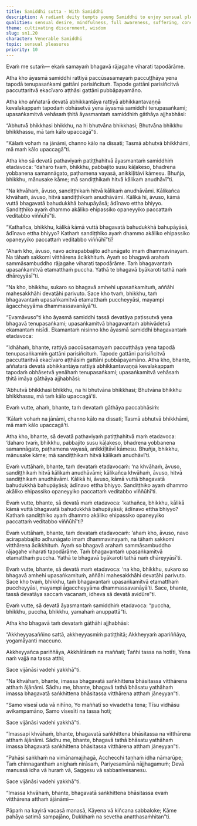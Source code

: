 ```yaml
---
title: Samiddhi sutta - With Samiddhi
description: A radiant deity tempts young Samiddhi to enjoy sensual pleasures. The Buddha later reveals that true liberation transcends identity and craving, and is only found by those who let go of even the need to describe themselves.
qualities: sensual desire, mindfulness, full awareness, suffering, conceit, unperturbed, discontentment, unwholesome, discernment
theme: cultivating discernment, wisdom
slug: sn1.20
character: Venerable Samiddhi
topic: sensual pleasures
priority: 10
---
```


Evaṁ me sutaṁ— ekaṁ samayaṁ bhagavā rājagahe viharati tapodārāme.

Atha kho āyasmā samiddhi rattiyā paccūsasamayaṁ paccuṭṭhāya yena tapodā tenupasaṅkami gattāni parisiñcituṁ. Tapode gattāni parisiñcitvā paccuttaritvā ekacīvaro aṭṭhāsi gattāni pubbāpayamāno.

Atha kho aññatarā devatā abhikkantāya rattiyā abhikkantavaṇṇā kevalakappaṁ tapodaṁ obhāsetvā yena āyasmā samiddhi tenupasaṅkami; upasaṅkamitvā vehāsaṁ ṭhitā āyasmantaṁ samiddhiṁ gāthāya ajjhabhāsi:

“Abhutvā bhikkhasi bhikkhu,
na hi bhutvāna bhikkhasi;
Bhutvāna bhikkhu bhikkhassu,
mā taṁ kālo upaccagā”ti.

“Kālaṁ vohaṁ na jānāmi,
channo kālo na dissati;
Tasmā abhutvā bhikkhāmi,
mā maṁ kālo upaccagā”ti.

Atha kho sā devatā pathaviyaṁ patiṭṭhahitvā āyasmantaṁ samiddhiṁ etadavoca: “daharo tvaṁ, bhikkhu, pabbajito susu kāḷakeso, bhadrena yobbanena samannāgato, paṭhamena vayasā, anikkīḷitāvī kāmesu. Bhuñja, bhikkhu, mānusake kāme; mā sandiṭṭhikaṁ hitvā kālikaṁ anudhāvī”ti.

“Na khvāhaṁ, āvuso, sandiṭṭhikaṁ hitvā kālikaṁ anudhāvāmi. Kālikañca khvāhaṁ, āvuso, hitvā sandiṭṭhikaṁ anudhāvāmi. Kālikā hi, āvuso, kāmā vuttā bhagavatā bahudukkhā bahupāyāsā; ādīnavo ettha bhiyyo. Sandiṭṭhiko ayaṁ dhammo akāliko ehipassiko opaneyyiko paccattaṁ veditabbo viññūhī”ti.

“Kathañca, bhikkhu, kālikā kāmā vuttā bhagavatā bahudukkhā bahupāyāsā, ādīnavo ettha bhiyyo? Kathaṁ sandiṭṭhiko ayaṁ dhammo akāliko ehipassiko opaneyyiko paccattaṁ veditabbo viññūhī”ti?

“Ahaṁ kho, āvuso, navo acirapabbajito adhunāgato imaṁ dhammavinayaṁ. Na tāhaṁ sakkomi vitthārena ācikkhituṁ. Ayaṁ so bhagavā arahaṁ sammāsambuddho rājagahe viharati tapodārāme. Taṁ bhagavantaṁ upasaṅkamitvā etamatthaṁ puccha. Yathā te bhagavā byākaroti tathā naṁ dhāreyyāsī”ti.

“Na kho, bhikkhu, sukaro so bhagavā amhehi upasaṅkamituṁ, aññāhi mahesakkhāhi devatāhi parivuto. Sace kho tvaṁ, bhikkhu, taṁ bhagavantaṁ upasaṅkamitvā etamatthaṁ puccheyyāsi, mayampi āgaccheyyāma dhammassavanāyā”ti.

“Evamāvuso”ti kho āyasmā samiddhi tassā devatāya paṭissutvā yena bhagavā tenupasaṅkami; upasaṅkamitvā bhagavantaṁ abhivādetvā ekamantaṁ nisīdi. Ekamantaṁ nisinno kho āyasmā samiddhi bhagavantaṁ etadavoca:

“Idhāhaṁ, bhante, rattiyā paccūsasamayaṁ paccuṭṭhāya yena tapodā tenupasaṅkamiṁ gattāni parisiñcituṁ. Tapode gattāni parisiñcitvā paccuttaritvā ekacīvaro aṭṭhāsiṁ gattāni pubbāpayamāno. Atha kho, bhante, aññatarā devatā abhikkantāya rattiyā abhikkantavaṇṇā kevalakappaṁ tapodaṁ obhāsetvā yenāhaṁ tenupasaṅkami; upasaṅkamitvā vehāsaṁ ṭhitā imāya gāthāya ajjhabhāsi:

‘Abhutvā bhikkhasi bhikkhu,
na hi bhutvāna bhikkhasi;
Bhutvāna bhikkhu bhikkhassu,
mā taṁ kālo upaccagā’ti.

Evaṁ vutte, ahaṁ, bhante, taṁ devataṁ gāthāya paccabhāsiṁ:

‘Kālaṁ vohaṁ na jānāmi,
channo kālo na dissati;
Tasmā abhutvā bhikkhāmi,
mā maṁ kālo upaccagā’ti.

Atha kho, bhante, sā devatā pathaviyaṁ patiṭṭhahitvā maṁ etadavoca: ‘daharo tvaṁ, bhikkhu, pabbajito susu kāḷakeso, bhadrena yobbanena samannāgato, paṭhamena vayasā, anikkīḷitāvī kāmesu. Bhuñja, bhikkhu, mānusake kāme; mā sandiṭṭhikaṁ hitvā kālikaṁ anudhāvī’ti.

Evaṁ vuttāhaṁ, bhante, taṁ devataṁ etadavocaṁ: ‘na khvāhaṁ, āvuso, sandiṭṭhikaṁ hitvā kālikaṁ anudhāvāmi; kālikañca khvāhaṁ, āvuso, hitvā sandiṭṭhikaṁ anudhāvāmi. Kālikā hi, āvuso, kāmā vuttā bhagavatā bahudukkhā bahupāyāsā; ādīnavo ettha bhiyyo. Sandiṭṭhiko ayaṁ dhammo akāliko ehipassiko opaneyyiko paccattaṁ veditabbo viññūhī’ti.

Evaṁ vutte, bhante, sā devatā maṁ etadavoca: ‘kathañca, bhikkhu, kālikā kāmā vuttā bhagavatā bahudukkhā bahupāyāsā; ādīnavo ettha bhiyyo? Kathaṁ sandiṭṭhiko ayaṁ dhammo akāliko ehipassiko opaneyyiko paccattaṁ veditabbo viññūhī’ti?

Evaṁ vuttāhaṁ, bhante, taṁ devataṁ etadavocaṁ: ‘ahaṁ kho, āvuso, navo acirapabbajito adhunāgato imaṁ dhammavinayaṁ, na tāhaṁ sakkomi vitthārena ācikkhituṁ. Ayaṁ so bhagavā arahaṁ sammāsambuddho rājagahe viharati tapodārāme. Taṁ bhagavantaṁ upasaṅkamitvā etamatthaṁ puccha. Yathā te bhagavā byākaroti tathā naṁ dhāreyyāsī’ti.

Evaṁ vutte, bhante, sā devatā maṁ etadavoca: ‘na kho, bhikkhu, sukaro so bhagavā amhehi upasaṅkamituṁ, aññāhi mahesakkhāhi devatāhi parivuto. Sace kho tvaṁ, bhikkhu, taṁ bhagavantaṁ upasaṅkamitvā etamatthaṁ puccheyyāsi, mayampi āgaccheyyāma dhammassavanāyā’ti. Sace, bhante, tassā devatāya saccaṁ vacanaṁ, idheva sā devatā avidūre”ti.

Evaṁ vutte, sā devatā āyasmantaṁ samiddhiṁ etadavoca: “puccha, bhikkhu, puccha, bhikkhu, yamahaṁ anuppattā”ti.

Atha kho bhagavā taṁ devataṁ gāthāhi ajjhabhāsi:

“Akkheyyasaññino sattā,
akkheyyasmiṁ patiṭṭhitā;
Akkheyyaṁ apariññāya,
yogamāyanti maccuno.

Akkheyyañca pariññāya,
Akkhātāraṁ na maññati;
Tañhi tassa na hotīti,
Yena naṁ vajjā na tassa atthi;

Sace vijānāsi vadehi yakkhā”ti.

“Na khvāhaṁ, bhante, imassa bhagavatā saṅkhittena bhāsitassa vitthārena atthaṁ ājānāmi. Sādhu me, bhante, bhagavā tathā bhāsatu yathāhaṁ imassa bhagavatā saṅkhittena bhāsitassa vitthārena atthaṁ jāneyyan”ti.

“Samo visesī uda vā nihīno,
Yo maññatī so vivadetha tena;
Tīsu vidhāsu avikampamāno,
Samo visesīti na tassa hoti;

Sace vijānāsi vadehi yakkhā”ti.

“Imassapi khvāhaṁ, bhante, bhagavatā saṅkhittena bhāsitassa na vitthārena atthaṁ ājānāmi. Sādhu me, bhante, bhagavā tathā bhāsatu yathāhaṁ imassa bhagavatā saṅkhittena bhāsitassa vitthārena atthaṁ jāneyyan”ti.

“Pahāsi saṅkhaṁ na vimānamajjhagā,
Acchecchi taṇhaṁ idha nāmarūpe;
Taṁ chinnaganthaṁ anighaṁ nirāsaṁ,
Pariyesamānā nājjhagamuṁ;
Devā manussā idha vā huraṁ vā,
Saggesu vā sabbanivesanesu.

Sace vijānāsi vadehi yakkhā”ti.

“Imassa khvāhaṁ, bhante, bhagavatā saṅkhittena bhāsitassa evaṁ vitthārena atthaṁ ājānāmi—

Pāpaṁ na kayirā vacasā manasā,
Kāyena vā kiñcana sabbaloke;
Kāme pahāya satimā sampajāno,
Dukkhaṁ na sevetha anatthasaṁhitan”ti.